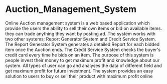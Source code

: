 # Auction_Management_System
Online Auction management system is a web based application which provide the users 
the ability to sell their own items or bid on available items. they can trade anything they want 
by posting ad.
The system works with two other systems; Report Generator System and Credit Service System. 
The Report Generator System generates a detailed Report for each bidded item once the 
Auction ends. The Credit Service System checks the buyer's credit card every time he bids on an 
item.
The purpose of this system is people invest their money to get maximum profit and knowledge 
about our system. All types of user can go and analyses the data of different field and get 
maximum profit for future investment. The system provides an easy solution to users to buy or 
sell their product with maximum profit online
